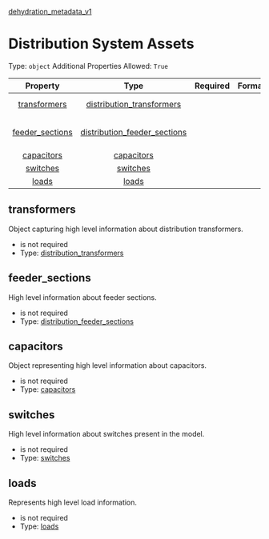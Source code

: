 



[dehydration_metadata_v1](dehydration_metadata_v1.md)
# Distribution System Assets

Type: `object`
Additional Properties Allowed: `True`


|Property|Type|Required|Format|Title|
| :---: | :---: | :---: | :---: | :---: |
|[transformers](#transformers)|[distribution_transformers](distribution_transformers.md)|||Distribution Transformers|
|[feeder_sections](#feeder_sections)|[distribution_feeder_sections](distribution_feeder_sections.md)|||Distribution Feeder Sections|
|[capacitors](#capacitors)|[capacitors](capacitors.md)|||Capacitors|
|[switches](#switches)|[switches](switches.md)|||Switches|
|[loads](#loads)|[loads](loads.md)|||Loads|

## transformers

Object capturing high level information about distribution transformers.


- is not required
- Type: [distribution_transformers](distribution_transformers.md)

## feeder_sections

High level information about feeder sections.


- is not required
- Type: [distribution_feeder_sections](distribution_feeder_sections.md)

## capacitors

Object representing high level information about capacitors.


- is not required
- Type: [capacitors](capacitors.md)

## switches

High level information about switches present in the model.


- is not required
- Type: [switches](switches.md)

## loads

Represents high level load information.


- is not required
- Type: [loads](loads.md)
